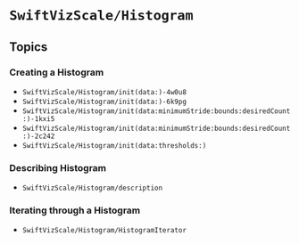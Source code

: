 # ``SwiftVizScale/Histogram``

## Topics

### Creating a Histogram

- ``SwiftVizScale/Histogram/init(data:)-4w0u8``
- ``SwiftVizScale/Histogram/init(data:)-6k9pg``
- ``SwiftVizScale/Histogram/init(data:minimumStride:bounds:desiredCount:)-1kxi5``
- ``SwiftVizScale/Histogram/init(data:minimumStride:bounds:desiredCount:)-2c242``
- ``SwiftVizScale/Histogram/init(data:thresholds:)``

### Describing Histogram

- ``SwiftVizScale/Histogram/description``

### Iterating through a Histogram

- ``SwiftVizScale/Histogram/HistogramIterator``
